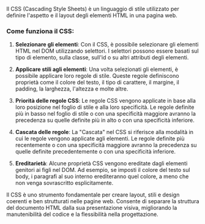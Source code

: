 Il CSS (Cascading Style Sheets) è un linguaggio di stile utilizzato per definire l'aspetto e il layout degli elementi HTML in una pagina web.

### Come funziona il CSS:

1. **Selezionare gli elementi**: Con il CSS, è possibile selezionare gli elementi HTML nel DOM utilizzando selettori. I selettori possono essere basati sul tipo di elemento, sulla classe, sull'id o su altri attributi degli elementi.

2. **Applicare stili agli elementi**: Una volta selezionati gli elementi, è possibile applicare loro regole di stile. Queste regole definiscono proprietà come il colore del testo, il tipo di carattere, il margine, il padding, la larghezza, l'altezza e molte altre.

3. **Priorità delle regole CSS**: Le regole CSS vengono applicate in base alla loro posizione nel foglio di stile e alla loro specificità. Le regole definite più in basso nel foglio di stile o con una specificità maggiore avranno la precedenza su quelle definite più in alto o con una specificità inferiore.

4. **Cascata delle regole**: La "Cascata" nel CSS si riferisce alla modalità in cui le regole vengono applicate agli elementi. Le regole definite più recentemente o con una specificità maggiore avranno la precedenza su quelle definite precedentemente o con una specificità inferiore.

5. **Ereditarietà**: Alcune proprietà CSS vengono ereditate dagli elementi genitori ai figli nel DOM. Ad esempio, se imposti il colore del testo sul body, i paragrafi al suo interno erediteranno quel colore, a meno che non venga sovrascritto esplicitamente.

Il CSS è uno strumento fondamentale per creare layout, stili e design coerenti e ben strutturati nelle pagine web. Consente di separare la struttura del documento HTML dalla sua presentazione visiva, migliorando la manutenibilità del codice e la flessibilità nella progettazione.

